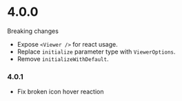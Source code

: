 # 4.0.0

Breaking changes

- Expose `<Viewer />` for react usage.
- Replace `initialize` parameter type with `ViewerOptions`.
- Remove `initializeWithDefault`.

### 4.0.1

- Fix broken icon hover reaction
